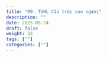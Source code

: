 ```yaml
---
title: "09. TVHL Cấu trúc con người"
description: ""
date: 2025-09-24
draft: false
weight: 32
tags: [""]
categories: [""]
---
```


<!-- # 1. TVHL Nhận thức về nhân quả

## Trọng điểm tri Thức

TRỌNG ĐIỂM TRI THỨC

Quản trị nhân quả:
Vũ trụ quan Thế giới quan
        Nhân sinh quan

Quản trị nhân quả Vũ Trụ Quan:
        Công đức - phước đức

Quản trị nhân quả Thế Giới Quan:
        Tâm thức         Tư duy
        Hành vi

Quản trị nhân quả Nhân Sinh Quan:
        Rõ hình - Rõ khái niệm - Trạng thái nội tâm cân bằng hướng dương
        Nhận thức nội tâm về con người
        Nhân tốt + Duyên lành = Quả như ý (Công thức Kích - Giữ) -->

